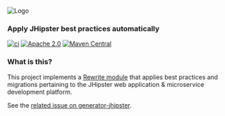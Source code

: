 ![Logo](https://github.com/openrewrite/rewrite/raw/main/doc/logo-oss.png)
### Apply JHipster best practices automatically

[![ci](https://github.com/openrewrite/rewrite-jhipster/actions/workflows/ci.yml/badge.svg)](https://github.com/openrewrite/rewrite-jhipster/actions/workflows/ci.yml)
[![Apache 2.0](https://img.shields.io/github/license/openrewrite/rewrite-jhipster.svg)](https://www.apache.org/licenses/LICENSE-2.0)
[![Maven Central](https://img.shields.io/maven-central/v/org.openrewrite.recipe/rewrite-jhipster.svg)](https://mvnrepository.com/artifact/org.openrewrite.recipe/rewrite-jhipster)

### What is this?

This project implements a [Rewrite module](https://github.com/openrewrite/rewrite) that applies best practices and migrations pertaining to the JHipster web application &amp; microservice development platform.

See the [related issue on generator-jhipster](https://github.com/jhipster/generator-jhipster/issues/15068).
